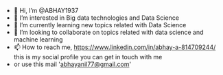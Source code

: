 - 👋 Hi, I’m @ABHAY1937
- 👀 I’m interested in Big data technologies and Data Science
- 🌱 I’m currently learning new topics related with Data Science
- 💞️ I’m looking to collaborate on topics related with data science and machine learning
- 📫 How to reach me, https://www.linkedin.com/in/abhay-a-814709244/  this is my social profile you can get in touch with me 
- or use this mail 'abhayanil77@gmail.com'
<!---
ABHAY1937/ABHAY1937 is a ✨ special ✨ repository because its `README.md` (this file) appears on your GitHub profile.
You can click the Preview link to take a look at your changes.
--->
